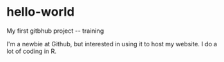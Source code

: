 # hello-world
My first gitbhub project -- training

I'm a newbie at Github, but interested in using it to host my website.  I do a lot of coding in R.
